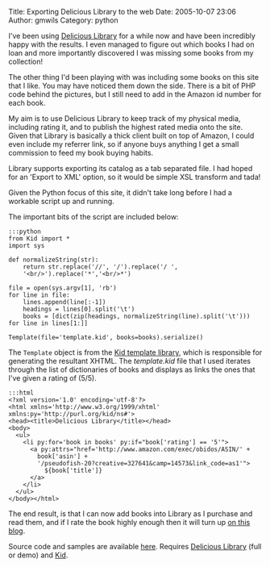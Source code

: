 Title: Exporting Delicious Library to the web
Date: 2005-10-07 23:06
Author: gmwils
Category: python

I've been using [Delicious Library][] for a while now and have been
incredibly happy with the results. I even managed to figure out which
books I had on loan and more importantly discovered I was missing some
books from my collection!

The other thing I'd been playing with was including some books on this
site that I like. You may have noticed them down the side. There is a
bit of PHP code behind the pictures, but I still need to add in the
Amazon id number for each book.

My aim is to use Delicious Library to keep track of my physical media,
including rating it, and to publish the highest rated media onto the
site. Given that Library is basically a thick client built on top of
Amazon, I could even include my referrer link, so if anyone buys
anything I get a small commission to feed my book buying habits.

Library supports exporting its catalog as a tab separated file. I had
hoped for an 'Export to XML' option, so it would be simple XSL transform
and tada!

Given the Python focus of this site, it didn't take long before I had a
workable script up and running.

The important bits of the script are included below:

    :::python
    from Kid import *
    import sys

    def normalizeString(str):
        return str.replace('//', '/').replace('/ ',
        '<br/>').replace('*','<br/>*')

    file = open(sys.argv[1], 'rb')
    for line in file:
        lines.append(line[:-1])
        headings = lines[0].split('\t')
        books = [dict(zip(headings, normalizeString(line).split('\t'))) for line in lines[1:]]

    Template(file='template.kid', books=books).serialize()

The `Template` object is from the [Kid template library][], which is
responsible for generating the resultant XHTML. The *template.kid* file
that I used iterates through the list of dictionaries of books and
displays as links the ones that I've given a rating of (5/5).

    :::html
    <?xml version='1.0' encoding='utf-8'?>
    <html xmlns='http://www.w3.org/1999/xhtml' xmlns:py='http://purl.org/kid/ns#'>
    <head><title>Delicious Library</title></head>
    <body>
      <ul>
        <li py:for='book in books' py:if="book['rating'] == '5'">
          <a py:attrs="href='http://www.amazon.com/exec/obidos/ASIN/' +
            book['asin'] +
            '/pseudofish-20?creative=327641&camp=14573&link_code=as1'">
              ${book['title']}
          </a>
        </li>
      </ul>
    </body></html>

The end result, is that I can now add books into Library as I purchase
and read them, and if I rate the book highly enough then it will turn up
[on this blog][].

Source code and samples are available [here][]. Requires [Delicious
Library][] (full or demo) and [Kid][Kid template library].

  [Delicious Library]: http://www.delicious-monster.com/
  [Kid template library]: http://kid.lesscode.org/
  [on this blog]: /blog/books/
  [here]: /files/DelLib.zip
